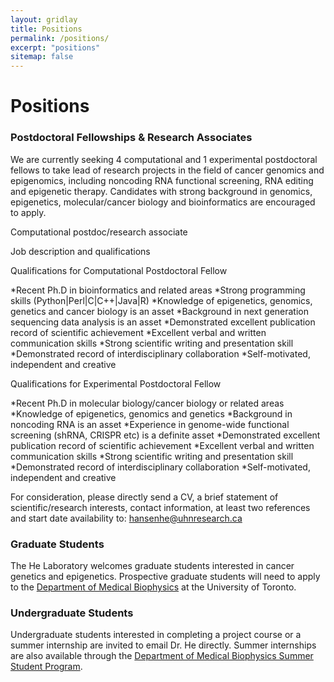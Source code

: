 ```yaml
---
layout: gridlay
title: Positions
permalink: /positions/
excerpt: "positions"
sitemap: false
---
```


# Positions

### Postdoctoral Fellowships & Research Associates
We are currently seeking 4 computational and 1 experimental postdoctoral fellows to take lead of research projects in the field of cancer genomics and epigenomics, including noncoding RNA functional screening, RNA editing and epigenetic therapy. Candidates with strong background in genomics, epigenetics, molecular/cancer biology and bioinformatics are encouraged to apply.

Computational postdoc/research associate

Job description and qualifications

Qualifications for Computational Postdoctoral Fellow

*Recent Ph.D in bioinformatics and related areas
*Strong programming skills (Python|Perl|C|C++|Java|R)
*Knowledge of epigenetics, genomics, genetics and cancer biology is an asset
*Background in next generation sequencing data analysis is an asset
*Demonstrated excellent publication record of scientific achievement
*Excellent verbal and written communication skills
*Strong scientific writing and presentation skill
*Demonstrated record of interdisciplinary collaboration
*Self-motivated, independent and creative


Qualifications for Experimental Postdoctoral Fellow

*Recent Ph.D in molecular biology/cancer biology or related areas
*Knowledge of epigenetics, genomics and genetics
*Background in noncoding RNA is an asset
*Experience in genome-wide functional screening (shRNA, CRISPR etc) is a definite asset
*Demonstrated excellent publication record of scientific achievement
*Excellent verbal and written communication skills
*Strong scientific writing and presentation skill
*Demonstrated record of interdisciplinary collaboration
*Self-motivated, independent and creative


For consideration, please directly send a CV, a brief statement of scientific/research interests, contact information, at least two references and start date availability to: hansenhe@uhnresearch.ca

### Graduate Students
The He Laboratory welcomes graduate students interested in cancer genetics and epigenetics. Prospective graduate students will need to apply to the [Department of Medical Biophysics](https://medbio.utoronto.ca/medical-biophysics) at the University of Toronto.

### Undergraduate Students
Undergraduate students interested in completing a project course or a summer internship are invited to email Dr. He directly. Summer internships are also available through the [Department of Medical Biophysics Summer Student Program](https://medbio.utoronto.ca/summer-student-program-overview).
